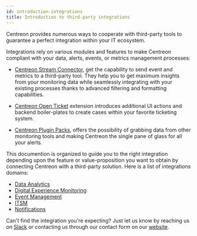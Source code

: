 ```yaml
---
id: introduction-integrations
title: Introduction to third-party integrations
---
```


Centreon provides numerous ways to cooperate with third-party tools to guarantee 
a perfect integration within your IT ecosystem.

Integrations rely on various modules and features to make Centreon compliant with 
your data, alerts, events, or metrics management processes: 

- [Centreon Stream Connector](https://github.com/centreon/centreon-stream-connector-scripts), 
get the capability to send event and metrics to a third-party tool. They help you to get maximum 
insights from your monitoring data while seamlessly integrating with your existing processes thanks 
to advanced filtering and formatting capabilities.

- [Centreon Open Ticket](../alerts-notifications/ticketing) 
extension introduces additional UI actions and backend boiler-plates to create 
cases within your favorite ticketing system. 

- [Centreon Plugin Packs](../integrations/plugin-packs/introduction), offers 
the possibility of grabbing data from other monitoring tools and making Centreon 
the single pane of glass for all your alerts.

This documention is organized to guide you to the right integration depending upon the 
feature or value-proposition you want to obtain by connecting Centreon with a third-party
solution. Here is a list of integrations domains:

- [Data Analytics](../integrations/data-analytics/data-analytics-overview)
- [Digital Experience Monitoring](../integrations/digital-experience-monitoring/dem-overview)
- [Event Management](../integrations/event-management/event-management-overview)
- [ITSM](../integrations/itsm/itsm-overview)
- [Notifications](../integrations/notifications/notifications-overview)

Can't find the integration you're expecting? Just let us know by reaching 
us on [Slack](https://centreon.slack.com) or contacting us through our contact
form on our [website](https://www.centreon.com/en/contact/).